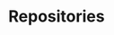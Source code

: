 ---
id: repositories
title: Repositories
slug: /resources/repositories
sidebar_label: Repositories
sidebar_position: 3
---